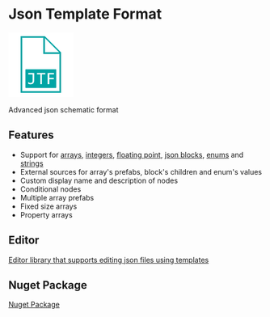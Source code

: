 ﻿# Json Template Format

![JTF Icon](https://github.com/aAndrzej-dev/Aadev.JTF/blob/main/JTF.png)

Advanced json schematic format

## Features
- Support for [arrays](https://github.com/aAndrzej-dev/Aadev.JTF/blob/main/src/Types/JtArray.cs), [integers](https://github.com/aAndrzej-dev/Aadev.JTF/blob/main/src/Types/JtInt.cs), [floating point](https://github.com/aAndrzej-dev/Aadev.JTF/blob/main/src/Types/JtFloat.cs), [json blocks](https://github.com/aAndrzej-dev/Aadev.JTF/blob/main/src/Types/JtBlock.cs), [enums](https://github.com/aAndrzej-dev/Aadev.JTF/blob/main/src/Types/JtEnum.cs) and [strings](https://github.com/aAndrzej-dev/Aadev.JTF/blob/main/src/Types/JtString.cs)
- External sources for array's prefabs, block's children and enum's values
- Custom display name and description of nodes
- Conditional nodes
- Multiple array prefabs
- Fixed size arrays
- Property arrays

## Editor
[Editor library that supports editing json files using templates](https://github.com/aAndrzej-dev/Aadev.JTF.Editor)
## Nuget Package
[Nuget Package](https://www.nuget.org/packages/Aadev.JTF)

